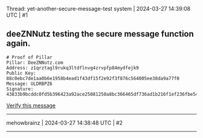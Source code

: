 Thread: yet-another-secure-message-test
system | 2024-03-27 14:39:08 UTC | #1

deeZNNutz testing the secure message function again.  
---
```
# Proof of Pillar
Pillar: DeeZNNutz.com
Address: z1qrztagl9rukq3ltdflnvg4zrvpfp84mydfejk9
Public Key: 88c0ebc7de1aa0b6e1958b4ead1f43df15f2e92f3f876c564005ee38da9a77f0
Message: ULDRBPZ6
Signature: 43833b9bcddc0fd5b396423a92ace25081250a8bc366465df736ad1b216f1ef236fbe54eb6a7be489aae7402cd36e1ca1c863b80a77bd7ea1ff96f892cadfe05
```
[Verify this message](https://www.zenonhub.org/tools/verify-signature?address=z1qrztagl9rukq3ltdflnvg4zrvpfp84mydfejk9&public_key=88c0ebc7de1aa0b6e1958b4ead1f43df15f2e92f3f876c564005ee38da9a77f0&message=ULDRBPZ6&signature=43833b9bcddc0fd5b396423a92ace25081250a8bc366465df736ad1b216f1ef236fbe54eb6a7be489aae7402cd36e1ca1c863b80a77bd7ea1ff96f892cadfe05)

-------------------------

mehowbrainz | 2024-03-27 14:38:48 UTC | #2



-------------------------

